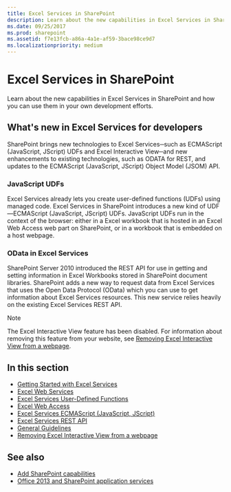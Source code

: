 ```yaml
---
title: Excel Services in SharePoint
description: Learn about the new capabilities in Excel Services in SharePoint and how you can use them in your own development efforts.
ms.date: 09/25/2017
ms.prod: sharepoint
ms.assetid: f7e13fcb-a86a-4a1e-af59-3bace98ce9d7
ms.localizationpriority: medium
---
```

# Excel Services in SharePoint

Learn about the new capabilities in Excel Services in SharePoint and how you can use them in your own development efforts.

## What's new in Excel Services for developers

SharePoint brings new technologies to Excel Services─such as ECMAScript (JavaScript, JScript) UDFs and Excel Interactive View─and new enhancements to existing technologies, such as ODATA for REST, and updates to the ECMAScript (JavaScript, JScript) Object Model (JSOM) API.

### JavaScript UDFs

Excel Services already lets you create user-defined functions (UDFs) using managed code. Excel Services in SharePoint introduces a new kind of UDF—ECMAScript (JavaScript, JScript) UDFs. JavaScript UDFs run in the context of the browser: either in a Excel workbook that is hosted in an Excel Web Access web part on SharePoint, or in a workbook that is embedded on a host webpage.

### OData in Excel Services

SharePoint Server 2010 introduced the REST API for use in getting and setting information in Excel Workbooks stored in SharePoint document libraries. SharePoint adds a new way to request data from Excel Services that uses the Open Data Protocol (OData) which you can use to get information about Excel Services resources. This new service relies heavily on the existing Excel Services REST API.

> [!NOTE]
> The Excel Interactive View feature has been disabled. For information about removing this feature from your website, see  [Removing Excel Interactive View from a webpage](removing-excel-interactive-view-from-a-webpage.md).

## In this section

- [Getting Started with Excel Services](getting-started-with-excel-services.md)
- [Excel Web Services](excel-web-services.md)
- [Excel Services User-Defined Functions](excel-services-user-defined-functions.md)
- [Excel Web Access](excel-web-access.md)
- [Excel Services ECMAScript (JavaScript, JScript)](excel-services-ecmascript-javascript-jscript.md)
- [Excel Services REST API](excel-services-rest-api.md)
- [General Guidelines](general-guidelines.md)
- [Removing Excel Interactive View from a webpage](removing-excel-interactive-view-from-a-webpage.md)

## See also

- [Add SharePoint capabilities](add-sharepoint-capabilities.md)
- [Office 2013 and SharePoint application services](office-and-sharepoint-application-services.md)

